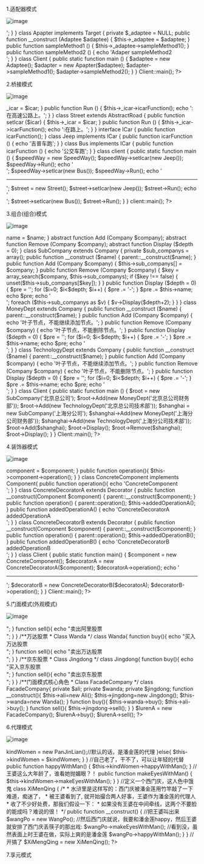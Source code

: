 1.适配器模式

![image](https://github.com/loveprolife/IMG/blob/master/shipeiqi.gif)

<?php

interface Target {
	public function sampleMethod1 ();
	public function sampleMethod2 ();
}

class Adaptee {
	public function sampleMethod1 () {
		echo 'Adaper sampleMethod1<br/>';
	}
}

class Apapter implements Target {
	private $_adaptee = NULL;

	public function __construct (Adaptee $adaptee) {
		$this->_adaptee = $adaptee;
	}

	public function sampleMethod1 () {
		$this->_adaptee->sampleMethod1();
	}

	public function sampleMethod2 () {
		echo 'Adaper sampleMethod2<br/>';
	}
}

class Client {
	public static function main () {
		$adaptee = new Adaptee();
		
		$adapter = new Apapter($adaptee);
		$adapter->sampleMethod1();
		$adapter->sampleMethod2();
	}
}

Client::main();
?>






2.桥接模式

![image](https://github.com/loveprolife/IMG/blob/master/qiaojiemoshi.png)

<?php

abstract class AbstractRoad {
	private $_icar;
	public function setIcar($icar){}
	public function Run(){}
}

class SpeedWay extends AbstractRoad {
	public function setIcar ($icar) {
		$this->_icar = $icar;
	}

	public function Run () {
		$this->_icar->icarFunction();
		echo ':在高速公路上。';
	}
}

class Street extends AbstractRoad {
	public function setIcar ($icar) {
		$this->_icar = $icar;
	}

	public function Run () {
		$this->_icar->icarFunction();
		echo ':在路上。';
	}
}

interface ICar {
	public function icarFunction();
}

class Jeep implements ICar {
	public function icarFunction () {
		echo '吉普车跑';
	}
}

class Bus implements ICar {
	public function icarFunction () {
		echo '公交车跑';
	}
}

class client {
	public static function main () {
		$speedWay = new SpeedWay();
		$speedWay->setIcar(new Jeep());
		$speedWay->Run();
		echo '<br/>';
		$speedWay->setIcar(new Bus());
		$speedWay->Run();

		echo '<hr/>';
		$street = new Street();
		$street->setIcar(new Jeep());
		$street->Run();
		echo '<br/>';
		$street->setIcar(new Bus());
		$street->Run();
	}
}

client::main();
?>





3.组合(组合)模式

![image](https://github.com/loveprolife/IMG/blob/master/composite.png)

<?php

abstract class Company {
	protected $name;

	protected function __construct ($name) {
		$this->name = $name;
	}

	abstract function Add (Company $company);

	abstract function Remove (Company $company);

	abstract function Display ($depth = 0);
}

class SubCompany extends Company {
	private $sub_companys = array();

	public function __construct ($name) {
		parent::__construct($name);
	}

	public function Add (Company $company) {
		$this->sub_companys[] = $company;
	}

	public function Remove (Company $company) {
		$key = array_search($company, $this->sub_companys);
		if ($key !== false) {
			unset($this->sub_companys[$key]);
		}
	}

	public function Display ($depth = 0) {
		$pre = '';
		for ($i=0; $i<$depth; $i++) {
			$pre .= '-';
		}
		$pre .= $this->name;
		echo $pre;
		echo '<br/>';

		foreach ($this->sub_companys as $v) {
			$v->Display($depth+2);
		}
	}
}

class MoneyDept extends Company {
	public function __construct ($name) {
		parent::__construct($name);
	}

	public function Add (Company $company) {
		echo '叶子节点，不能继续添加节点。';
	}

	public function Remove (Company $company) {
		echo '叶子节点，不能删除节点。';
	}

	public function Display ($depth = 0) {
		$pre = '';
		for ($i=0; $i<$depth; $i++) {
			$pre .= '-';
		}
		$pre .= $this->name;
		echo $pre;
		echo '<br/>';
	}
}

class TechnologyDept extends Company {
	public function __construct ($name) {
		parent::__construct($name);
	}

	public function Add (Company $company) {
		echo '叶子节点，不能继续添加节点。';
	}

	public function Remove (Company $company) {
		echo '叶子节点，不能删除节点。';
	}

	public function Display ($depth = 0) {
		$pre = '';
		for ($i=0; $i<$depth; $i++) {
			$pre .= '-';
		}
		$pre .= $this->name;
		echo $pre;
		echo '<br/>';
	}
}

class Client {
	public static function main () {
		$root = new SubCompany('北京总公司');
		$root->Add(new MoneyDept('北京总公司财务部'));
		$root->Add(new TechnologyDept('北京总公司技术部'));

		$shanghai = new SubCompany('上海分公司');
		$shanghai->Add(new MoneyDept('上海分公司财务部'));
		$shanghai->Add(new TechnologyDept('上海分公司技术部'));
		$root->Add($shanghai);

		$root->Display();
		
		$root->Remove($shanghai);

		$root->Display();
	}
}

Client::main();

?>



4.装饰器模式

![image](https://github.com/loveprolife/IMG/blob/master/decorator.jpg)

<?php
interface Component{
    public function operation();
}
 
abstract class Decorator implements Component{
    protected $component;
 
    public function __construct(Component $component){
        $this->component = $component;
    }
 
    public function operation(){
        $this->component->operation();
    }
}
 
class ConcreteComponent implements Component{
    public function operation(){
        echo 'ConcreteComponent<br/>';
    }
}

class ConcreteDecoratorA extends Decorator {
    public function __construct(Component $component) {
        parent::__construct($component);
 
    }
 
    public function operation() {
        parent::operation();
        $this->addedOperationA();
    }
 
    public function addedOperationA() {
        echo 'ConcreteDecoratorA addedOperationA<br/>';
    }
}
 
class ConcreteDecoratorB extends Decorator {
    public function __construct(Component $component) {
        parent::__construct($component);
 
    }
 
    public function operation() {
        parent::operation();
        $this->addedOperationB();
    }
 
    public function addedOperationB() {
        echo 'ConcreteDecoratorB addedOperationB<br/>';
    }
}

class Client {
    public static function main() {
		$component = new ConcreteComponent();

        $decoratorA = new ConcreteDecoratorA($component);
        $decoratorA->operation();
 
		echo '<hr/>';

        $decoratorB = new ConcreteDecoratorB($decoratorA);
        $decoratorB->operation();
    }
}

Client::main();
?>



5.门面模式(外观模式)

![image](https://github.com/loveprolife/IMG/blob/master/menmiaomoshi_waiguanmoshi.png)

<?php

/**阿里股票
 * Class Ali
 */
class Ali{
    function buy(){
        echo "买入阿里股票<br/>";
    }

    function sell(){
        echo "卖出阿里股票<br/>";
    }
}

/**万达股票
 * Class Wanda
 */
class Wanda{
    function buy(){
        echo "买入万达股票<br/>";
    }

    function sell(){
        echo "卖出万达股票<br/>";
    }
}

/**京东股票
 * Class Jingdong
 */
class Jingdong{
    function buy(){
        echo "买入京东股票<br/>";
    }

    function sell(){
        echo "卖出京东股票<br/>";
    }
}

/**门面模式核心角色
 * Class FacadeCompany
 */
class FacadeCompany{
    private $ali;

    private $wanda;

    private $jingdong;

    function __construct(){
        $this->ali=new Ali();
        $this->jingdong=new Jingdong();
        $this->wanda=new Wanda();
    }

    function buy(){
        $this->wanda->buy();
        $this->ali->buy();
    }

    function sell(){
        $this->jingdong->sell();
    }
}

$lurenA = new FacadeCompany();
$lurenA->buy();
$lurenA->sell();

?>


6.代理模式

![image](https://github.com/loveprolife/IMG/blob/master/proxy.png)

<?php
//定义一种类型的女人，王婆和潘金莲都属于这个类型的女人 
interface KindWomen 
{  
  //这种类型的女人能做什么事情呢？ 
  public function makeEyesWithMan();//抛媚眼 
  public function happyWithMan();//happy what? You know that! 
}
 
//定一个潘金莲是什么样的人 
class PanJinLian implements KindWomen 
{
        public function happyWithMan() {                 
                echo "潘金莲在和男人做那个.....";
        }
        public function makeEyesWithMan() { 
                echo "潘金莲抛媚眼";
        } 
}

//王婆这个人老聪明了，她太老了，是个男人都看不上， 
//但是她有智慧有经验呀，她作为一类女人的代理！ 
class WangPo implements KindWomen { 
        var $kindWomen; 
  
        //她可以是KindWomen的任何一个女人的代理，只要你是这一类型
        public function WangPo($kindWomen = null){ 
                if (empty($kindWomen)) {
                        $this->kindWomen = new PanJinLian();//默认的话，是潘金莲的代理  
                }else{
                        $this->kindWomen = $kindWomen; 
                }
        } 
        //自己老了，干不了，可以让年轻的代替 
        public function happyWithMan() { 
                $this->kindWomen->happyWithMan();  
        }
         //王婆这么大年龄了，谁看她抛媚眼？！ 
        public function makeEyesWithMan() { 
                $this->kindWomen->makeEyesWithMan();  
        }  
}

//定义一个西门庆，这人色中饿鬼 
class XiMenQing 
{ 
  /* 
  * 水浒里是这样写的：西门庆被潘金莲用竹竿敲了一下难道，痴迷了， 
  * 被王婆看到了,  就开始撮合两人好事，王婆作为潘金莲的代理人 
  * 收了不少好处费，那我们假设一下： 
  * 如果没有王婆在中间牵线，这两个不要脸的能成吗？难说的很！ 
  */ 
  public function __construct() { 
        //把王婆叫出来 
        $wangPo = new WangPo();    
        //然后西门庆就说，我要和潘金莲happy，然后王婆就安排了西门庆丢筷子的那出戏: 
          $wangPo->makeEyesWithMan();  //看到没，虽然表面上时王婆在做，实际上爽的是潘金莲 
          $wangPo->happyWithMan(); 
  } 
}

//开搞了
$XiMengQing = new XiMenQing();
?>

7.享元模式

